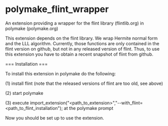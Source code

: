 polymake_flint_wrapper
======================

An extension providing a wrapper for the flint library (flintlib.org) in polymake (polymake.org)

This extension depends on the flint library. We wrap Hermite normal form and the LLL algorithm. Currently, those functions are only contained in the flint version on github, but not in any released version of flint. Thus, to use this extension you have to obtain a recent snapshot of flint from github. 

=== Installation ===

To install this extension in polymake do the following:

(1) install flint (note that the released versions of flint are too old, see above)

(2) start polymake

(3) execute import_extension("<path_to_extension>","--with_flint=<path_to_flint_installation"); at the polymake prompt

Now you should be set up to use the extension.
